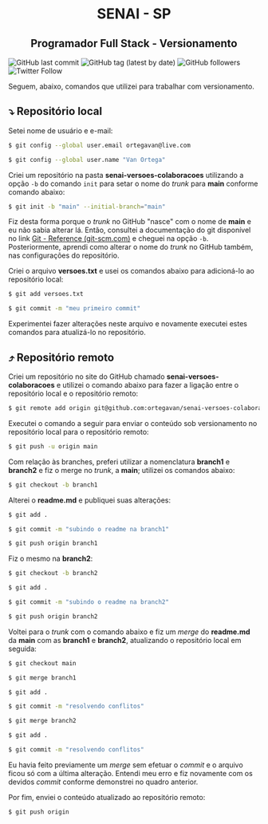 <h1 align="center">
    SENAI - SP    
</h1>
<h2 align="center">
    Programador Full Stack  -  Versionamento
</h2>

![GitHub last commit](https://img.shields.io/github/last-commit/ortegavan/senai-versoes-colaboracoes)
![GitHub tag (latest by date)](https://img.shields.io/github/v/tag/ortegavan/senai-versoes-colaboracoes)
![GitHub followers](https://img.shields.io/github/followers/ortegavan?style=social)
![Twitter Follow](https://img.shields.io/twitter/follow/ortegavan?style=social)

Seguem, abaixo, comandos que utilizei para trabalhar com versionamento.

## ⤵️ **Repositório local**

Setei nome de usuário e e-mail:

```bash
$ git config --global user.email ortegavan@live.com

$ git config --global user.name "Van Ortega"
```

Criei um repositório na pasta **senai-versoes-colaboracoes** utilizando a opção `-b` do comando `init` para setar o nome do *trunk* para **main** conforme comando abaixo:

```bash
$ git init -b "main" --initial-branch="main"
```

Fiz desta forma porque o *trunk* no GitHub "nasce" com o nome de **main** e eu não sabia alterar lá. Então, consultei a documentação do git disponível no link [Git - Reference (git-scm.com)](https://git-scm.com/docs) e cheguei na opção `-b`. Posteriormente, aprendi como alterar o nome do *trunk* no GitHub também, nas configurações do repositório.

Criei o arquivo **versoes.txt** e usei os comandos abaixo para adicioná-lo ao repositório local:

```bash
$ git add versoes.txt

$ git commit -m "meu primeiro commit"
```

Experimentei fazer alterações neste arquivo e novamente executei estes comandos para atualizá-lo no repositório.

## ⤴️ **Repositório remoto**

Criei um repositório no site do GitHub chamado **senai-versoes-colaboracoes** e utilizei o comando abaixo para fazer a ligação entre o repositório local e o repositório remoto:

```bash
$ git remote add origin git@github.com:ortegavan/senai-versoes-colaboracoes.git
```

Executei o comando a seguir para enviar o conteúdo sob versionamento no repositório local para o repositório remoto:

```bash
$ git push -u origin main
```

Com relação às branches, preferi utilizar a nomenclatura **branch1** e **branch2** e fiz o merge no *trunk*, a **main**; utilizei os comandos abaixo:

```bash
$ git checkout -b branch1
```

Alterei o **readme.md** e publiquei suas alterações:

```bash
$ git add .

$ git commit -m "subindo o readme na branch1"

$ git push origin branch1
```

Fiz o mesmo na **branch2**:

```bash
$ git checkout -b branch2

$ git add .

$ git commit -m "subindo o readme na branch2"

$ git push origin branch2
```

Voltei para o *trunk* com o comando abaixo e fiz um *merge* do **readme.md** da **main** com as **branch1** e **branch2**, atualizando o repositório local em seguida:

```bash
$ git checkout main

$ git merge branch1

$ git add .

$ git commit -m "resolvendo conflitos"

$ git merge branch2

$ git add .

$ git commit -m "resolvendo conflitos"
```

Eu havia feito previamente um *merge* sem efetuar o *commit* e o arquivo ficou só com a última alteração. Entendi meu erro e fiz novamente com os devidos *commit* conforme demonstrei no quadro anterior.

Por fim, enviei o conteúdo atualizado ao repositório remoto:

```bash
$ git push origin
```







